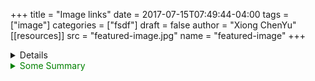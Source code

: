 +++
title = "Image links"
date = 2017-07-15T07:49:44-04:00
tags = ["image"]
categories = ["fsdf"]
draft = false
author = "Xiong ChenYu"
[[resources]]
  src = "featured-image.jpg"
  name = "featured-image"
+++

<details>
<div class="details">

Here are the _details_.
</div>
</details>

<style>details summary { color: green; }</style>

<style>details .details { color: blue; }</style>

<details>
<summary>Some Summary</summary>
<div class="details">

Here are the _details_.
</div>
</details>
